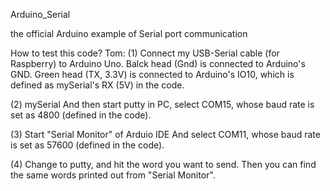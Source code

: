 Arduino_Serial

the official Arduino example of Serial port communication

How to test this code?
Tom: 
(1)
Connect my USB-Serial cable (for Raspberry) to Arduino Uno.
Balck head (Gnd) is connected to Arduino's GND.
Green head (TX, 3.3V) is connected to Arduino's IO10, which is defined as mySerial's RX (5V) in the code.

(2) mySerial
And then start putty in PC, select COM15, whose baud rate is set as 4800 (defined in the code).

(3) Start "Serial Monitor" of Arduio IDE
And select COM11, whose baud rate is set as 57600 (defined in the code).

(4) Change to putty, and hit the word you want to send. 
Then you can find the same words printed out from "Serial Monitor".
